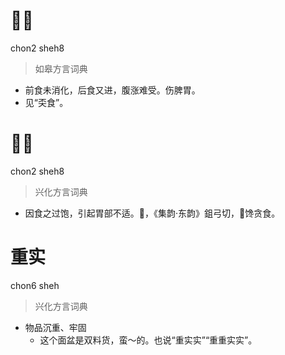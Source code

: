# 𩞉食
chon2 sheh8
> 如皋方言词典
- 前食未消化，后食又进，腹涨难受。伤脾胃。
- 见“奀食”。

# 𩞉食
chon2 sheh8
> 兴化方言词典
- 因食之过饱，引起胃部不适。𩞉，《集韵·东韵》鉏弓切，𩞉馋贪食。

# 重实
chon6 sheh
> 兴化方言词典
- 物品沉重、牢固
  - 这个面盆是双料货，蛮～的。也说“重实实”“重重实实”。
